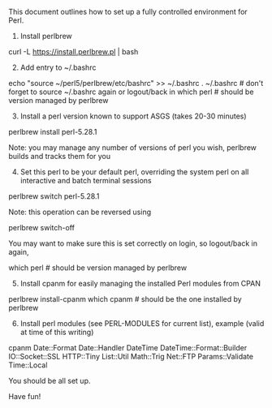 This document outlines how to set up a fully controlled environment for Perl.

1. Install perlbrew

  curl -L https://install.perlbrew.pl | bash

2. Add entry to ~/.bashrc

  echo "source ~/perl5/perlbrew/etc/bashrc" >> ~/.bashrc
  . ~/.bashrc # don't forget to source ~/.bashrc again or logout/back in
  which perl          # should be version managed by perlbrew

3. Install a perl version known to support ASGS (takes 20-30 minutes)

  perlbrew install perl-5.28.1

Note: you may manage any number of versions of perl you wish, perlbrew builds and tracks them for you

4. Set this perl to be your default perl, overriding the system perl on all interactive
and batch terminal sessions
   
  perlbrew switch perl-5.28.1

Note: this operation can be reversed using

  perlbrew switch-off

You may want to make sure this is set correctly on login, so logout/back in again,

  which perl          # should be version managed by perlbrew

5. Install cpanm for easily managing the installed Perl modules from CPAN

  perlbrew install-cpanm
  which cpanm         # should be the one installed by perlbrew

6. Install perl modules (see PERL-MODULES for current list), example (valid at time of this writing)

  cpanm Date::Format Date::Handler DateTime DateTime::Format::Builder IO::Socket::SSL HTTP::Tiny List::Util Math::Trig Net::FTP Params::Validate Time::Local 

You should be all set up.
     
Have fun!
